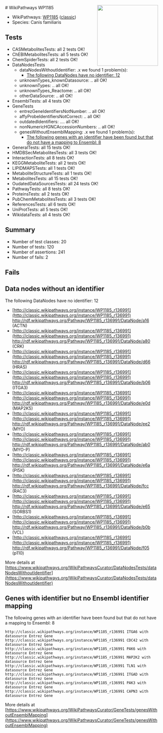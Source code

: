 <img style="float: right; width: 200px" src="https://upload.wikimedia.org/wikipedia/commons/thumb/8/83/Wplogo_with_text_500.png/640px-Wplogo_with_text_500.png" />
# WikiPathways WP1185

* WikiPathways: [WP1185](https://wikipathways.org/pathways/WP1185) ([classic](https://classic.wikipathways.org/instance/WP1185))
* Species: Canis familiaris
## Tests
* CASMetabolitesTests: all 2 tests OK!
* ChEBIMetabolitesTests: all 5 tests OK!
* ChemSpiderTests: all 2 tests OK!
* DataNodesTests
    * dataNodesWithoutIdentifier: .x we found 1 problem(s):
        * [The following DataNodes have no identifier: 12](#8792c492)
    * unknownTypes_knownDatasource: .. all OK!
    * unknownTypes: .. all OK!
    * unknownTypes_Reactome: .. all OK!
    * otherDataSource: .. all OK!
* EnsemblTests: all 4 tests OK!
* GeneTests
    * entrezGeneIdentifiersNotNumber: .. all OK!
    * affyProbeIdentifiersNotCorrect: .. all OK!
    * outdatedIdentifiers: .... all OK!
    * nonNumericHGNCAccessionNumbers: .. all OK!
    * genesWithoutEnsemblMapping: .x we found 1 problem(s):
        * [The following genes with an identifier have been found but that do not have a mapping to Ensembl: 8](#40286d8a)
* GeneralTests: all 15 tests OK!
* HMDBSecMetabolitesTests: all 3 tests OK!
* InteractionTests: all 8 tests OK!
* KEGGMetaboliteTests: all 2 tests OK!
* LIPIDMAPSTests: all 1 tests OK!
* MetaboliteStructureTests: all 1 tests OK!
* MetabolitesTests: all 15 tests OK!
* OudatedDataSourcesTests: all 24 tests OK!
* PathwayTests: all 8 tests OK!
* ProteinsTests: all 2 tests OK!
* PubChemMetabolitesTests: all 3 tests OK!
* ReferencesTests: all 6 tests OK!
* UniProtTests: all 5 tests OK!
* WikidataTests: all 4 tests OK!


## Summary

* Number of test classes: 20
* Number of tests: 120
* Number of assertions: 241
* Number of fails: 2

## Fails

<a name="8792c492" />

## Data nodes without an identifier

The following DataNodes have no identifier: 12

* [http://classic.wikipathways.org/instance/WP1185_r136991](http://classic.wikipathways.org/instance/WP1185_r136991) http://rdf.wikipathways.org/Pathway/WP1185_r136991/DataNode/a16 (ACTN)
* [http://classic.wikipathways.org/instance/WP1185_r136991](http://classic.wikipathways.org/instance/WP1185_r136991) http://rdf.wikipathways.org/Pathway/WP1185_r136991/DataNode/a80 (CRK)
* [http://classic.wikipathways.org/instance/WP1185_r136991](http://classic.wikipathways.org/instance/WP1185_r136991) http://rdf.wikipathways.org/Pathway/WP1185_r136991/DataNode/d66 (HRAS)
* [http://classic.wikipathways.org/instance/WP1185_r136991](http://classic.wikipathways.org/instance/WP1185_r136991) http://rdf.wikipathways.org/Pathway/WP1185_r136991/DataNode/b06 (ITGA3)
* [http://classic.wikipathways.org/instance/WP1185_r136991](http://classic.wikipathways.org/instance/WP1185_r136991) http://rdf.wikipathways.org/Pathway/WP1185_r136991/DataNode/e0d (MAP2K5)
* [http://classic.wikipathways.org/instance/WP1185_r136991](http://classic.wikipathways.org/instance/WP1185_r136991) http://rdf.wikipathways.org/Pathway/WP1185_r136991/DataNode/ee2 (MYO)
* [http://classic.wikipathways.org/instance/WP1185_r136991](http://classic.wikipathways.org/instance/WP1185_r136991) http://rdf.wikipathways.org/Pathway/WP1185_r136991/DataNode/ab0 (MYO-P)
* [http://classic.wikipathways.org/instance/WP1185_r136991](http://classic.wikipathways.org/instance/WP1185_r136991) http://rdf.wikipathways.org/Pathway/WP1185_r136991/DataNode/e6a (PI5K)
* [http://classic.wikipathways.org/instance/WP1185_r136991](http://classic.wikipathways.org/instance/WP1185_r136991) http://rdf.wikipathways.org/Pathway/WP1185_r136991/DataNode/fcc (RAC3)
* [http://classic.wikipathways.org/instance/WP1185_r136991](http://classic.wikipathways.org/instance/WP1185_r136991) http://rdf.wikipathways.org/Pathway/WP1185_r136991/DataNode/e65 (SORBS1)
* [http://classic.wikipathways.org/instance/WP1185_r136991](http://classic.wikipathways.org/instance/WP1185_r136991) http://rdf.wikipathways.org/Pathway/WP1185_r136991/DataNode/b0b (VCL)
* [http://classic.wikipathways.org/instance/WP1185_r136991](http://classic.wikipathways.org/instance/WP1185_r136991) http://rdf.wikipathways.org/Pathway/WP1185_r136991/DataNode/f05 (p110)


More details at [https://www.wikipathways.org/WikiPathwaysCurator/DataNodesTests/dataNodesWithoutIdentifier](https://www.wikipathways.org/WikiPathwaysCurator/DataNodesTests/dataNodesWithoutIdentifier)

<a name="40286d8a" />

## Genes with identifier but no Ensembl identifier mapping

The following genes with an identifier have been found but that do not have a mapping to Ensembl: 8
```
http://classic.wikipathways.org/instance/WP1185_r136991 ITGA6 with datasource Entrez Gene
http://classic.wikipathways.org/instance/WP1185_r136991 CDC42 with datasource Entrez Gene
http://classic.wikipathways.org/instance/WP1185_r136991 PAK6 with datasource Entrez Gene
http://classic.wikipathways.org/instance/WP1185_r136991 MAP2K2 with datasource Entrez Gene
http://classic.wikipathways.org/instance/WP1185_r136991 TLN1 with datasource Entrez Gene
http://classic.wikipathways.org/instance/WP1185_r136991 ITGAD with datasource Entrez Gene
http://classic.wikipathways.org/instance/WP1185_r136991 PAK3 with datasource Entrez Gene
http://classic.wikipathways.org/instance/WP1185_r136991 CAPN3 with datasource Entrez Gene
```

More details at [https://www.wikipathways.org/WikiPathwaysCurator/GeneTests/genesWithoutEnsemblMapping](https://www.wikipathways.org/WikiPathwaysCurator/GeneTests/genesWithoutEnsemblMapping)

